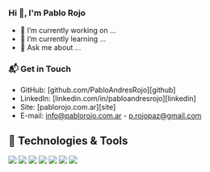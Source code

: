 ### Hi 👋, I'm Pablo Rojo

- 🔭 I’m currently working on ...
- 🌱 I’m currently learning ...
- 💬 Ask me about ...

### 📬 Get in Touch

- GitHub: [github.com/PabloAndresRojo][github]
- LinkedIn: [linkedin.com/in/pabloandresrojo][linkedin]
- Site: [pablorojo.com.ar][site]
- E-mail: info@pablorojo.com.ar - p.rojopaz@gmail.com

## 🔧 Technologies & Tools
![](https://img.shields.io/badge/OS-Linux-informational?style=flat&logo=linux&logoColor=white&color=6aa6f8)
![](https://img.shields.io/badge/OS-Windows-informational?style=flat&logo=windows&logoColor=white&color=6aa6f8)
![](https://img.shields.io/badge/Editor-Sublime-informational?style=flat&logo=sublime&logoColor=white&color=6aa6f8)
![](https://img.shields.io/badge/Editor-VS_Code-informational?style=flat&logo=visual-studio-code&logoColor=white&color=6aa6f8)
![](https://img.shields.io/badge/Code-JavaScript-informational?style=flat&logo=javascript&logoColor=white&color=6aa6f8)
![](https://img.shields.io/badge/Shell-Bash-informational?style=flat&logo=gnu-bash&logoColor=white&color=6aa6f8)
![](https://img.shields.io/badge/Tools-PostgreSQL-informational?style=flat&logo=postgresql&logoColor=white&color=6aa6f8)
